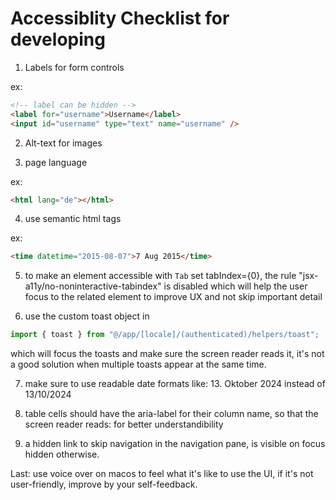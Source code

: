 # Accessiblity Checklist for developing

1. Labels for form controls

ex:

```html
<!-- label can be hidden -->
<label for="username">Username</label>
<input id="username" type="text" name="username" />
```

2. Alt-text for images

3. page language

ex:

```html
<html lang="de"></html>
```

4. use semantic html tags

ex:

```html
<time datetime="2015-08-07">7 Aug 2015</time>
```

5. to make an element accessible with `Tab` set tabIndex={0},
   the rule "jsx-a11y/no-noninteractive-tabindex" is disabled
   which will help the user focus to the related element to improve UX and not skip important detail

6. use the custom toast object in

```js
import { toast } from "@/app/[locale]/(authenticated)/helpers/toast";
```

which will focus the toasts and make sure the screen reader reads it, it's not a good solution when multiple toasts appear at the same time.

7. make sure to use readable date formats like: 13. Oktober 2024 instead of 13/10/2024

8. table cells should have the aria-label for their column name, so that the screen reader reads: <column name> <value of cell> for better understandibility

9. a hidden link to skip navigation in the navigation pane, is visible on focus hidden otherwise.

Last: use voice over on macos to feel what it's like to use the UI, if it's not user-friendly, improve by your self-feedback.
